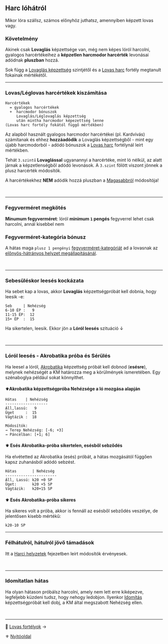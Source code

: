 ## Harc lóhátról

Mikor lóra szállsz, számos előnyhöz juthatsz, amennyiben képzett lovas vagy.

### Követelmény

Akinek csak **Lovaglás** képzettsége van, még nem képes lóról harcolni, gyalogos harcértékeihez a **képzetlen harcmodor harcérték** levonásai adódnak **pluszban** hozzá.

Sok függ a [Lovaglás képzettség](kepzettsegek.szekunder/lovaglas.md) szintjétől és a [Lovas harc](fortelyok.harci/lovas_harc.md) fortély megtanult fokainak mértékétől.

---
### Lovas/Léglovas harcértékek kiszámítása

```
Harcértékek
  = gyalogos harcértékek
  +  harcmodor bónuszok
     Lovaglás/Léglovaglás képzettség
     után mintha harcmodor képezettség lenne
(Lovas harc fortély fokától függő mértékben)
```

Az alapból használt gyalogos harcmodor harcértékei (pl. Kardvívás) számítanak és ehhez **hozzáadódik** a Lovaglás képzettségből - mint egy újabb harcmodorból - adódó bónuszok a [Lovas harc](fortelyok.harci/lovas_harc.md) fortélynál leírt mértékben.

Tehát `3.szintű` **Lovaglással** ugyanannyi a harcértéke, mint ló nélkül, az alatt járnak a képzetlenségből adódó levonások. A `3.szint` fölött viszont jönnek a plusz harcérték módosítók.

A harcértékekhez **NEM** adódik hozzá pluszban a [Magasabbról](065_01_harci_helyzetek.md#magasabbról) módosítója!

<br />

---
### Fegyverméret megkötés

**Minumum fegyverméret**: lóról **minimum `1` pengés** fegyverrel lehet csak harcolni, annál kisebbel nem

### Fegyverméret-kategória bónusz

A hátas maga `plusz 1 pengényi` [fegyverméret-kategóriát](065_01_harci_helyzetek.md#fegyverm%C3%A9ret---pengeh%C3%A1tr%C3%A1ny) ad a lovasnak az [előnyös-hátrányos helyzet megállapításánál](064_02_03_vedo_ertek_csokkentese.md#%EF%B8%8F-fegyverm%C3%A9ret---pengeh%C3%A1tr%C3%A1ny).

<br />

---
### Sebesüléskor leesés kockázata

Ha sebet kap a lovas, akkor **Lovaglás** képzettségpróbát kell dobnia, hogy leesik -e:

```
Seb     | Nehézség
6-10 ÉP :   9
11-15 ÉP:  12
15+ ÉP  :  15
```

Ha sikertelen, leesik. Ekkor jön a **Lóról leesés** szituáció ↓

<br />

---
### Lóról leesés - Akrobatika próba és Sérülés

Ha leesel a lóról, [Akrobatika](kepzettsegek.primer.altalanos/akrobatika.md) képzettség próbát kell dobnod (**esésre**), melynek nehézségét a KM határozza meg a körülmények ismeretében.  Egy szénaboglya például sokat könnyíthet.

#### ⚜️Akrobatika képzettségpróba Nehézsége a ló mozgása alapján

```
Hátas    | Nehézség
-------------------
Áll,lassú:   9
Üget     :  15
Vágtázik :  18

Módosítók:
→ Terep Nehézség: [-6; +3]
→ Páncélban: [+1; 6]
```

#### ⚜️ Esés Akrobatika-próba sikertelen, esésből sebződés

Ha elvétetted az Akrobatika (esés) próbát, a hátas mozgásától függően kapsz zuhanásból adódó sebzést.

```
Hátas       | Nehézség
-----------------------
Áll, Lassú: k20 +0 SP
Üget:       k20 +5 SP
Vágtázik:   k20+15 SP
```

#### ⚜️ Esés Akrobatika-próba sikeres

Ha sikeres volt a próba, akkor is fennáll az esésből sebződés veszélye, de jelentősen kisebb mértékű:

```
k20-10 SP
```

---
### Félhátulról, hátulról jövő támadások

Itt a [Harci helyzetek](065_01_harci_helyzetek.md) fejezetben leírt módosítók érvényesek.

<br />

---
### Idomítatlan hátas

Ha olyan hátason próbálsz harcolni, amely nem lett erre kiképezve, legfeljebb küzdeni tudsz, hogy nehogy ledobjon. Ilyenkor [Idomítás](kepzettsegek.szekunder/idomitas.md) képzettségpróbát kell dobj, a KM által megszabott Nehézség ellen.

<br />

---

🔗 [Lovas fortélyok](067_02_lovas_leglovas_fortelyok.md) →

⚜️ [Nyitóoldal](start.md#6-harcrendszer-%EF%B8%8F)
